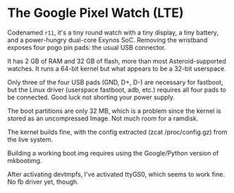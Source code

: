 # The Google Pixel Watch (LTE)

Codenamed `r11`, it's a tiny round watch with a tiny display, a tiny
battery, and a power-hungry dual-core Exynos SoC. Removing the
wristband exposes four pogo pin pads: the usual USB connector.

It has 2 GB of RAM and 32 GB of flash, more than most
Asteroid-supported watches. It runs a 64-bit kernel but what appears
to be a 32-bit userspace.

Only three of the four USB pads (GND, D+, D-) are necessary for fastboot, but the Linux driver (userspace fastboot, adb, etc.) requires all four pads to be connected. Good luck not shorting your power supply.

The boot partitions are only 32 MB, which is a problem since the kernel is stored as an uncompressed Image. Not much room for a ramdisk.

The kernel builds fine, with the config extracted (zcat /proc/config.gz) from the live system.

Building a working boot.img requires using the Google/Python version of mkbootimg.

After activating devtmpfs, I've activated ttyGS0, which seems to work fine. No fb driver yet, though.
